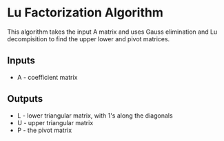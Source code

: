 # Lu Factorization Algorithm
This algorithm takes the input A matrix and uses Gauss elimination and Lu decompisition to find the upper lower and pivot matrices.
## Inputs
* A - coefficient matrix
 ## Outputs
* L - lower triangular matrix, with 1's along the diagonals
* U - upper triangular matrix
* P - the pivot matrix
